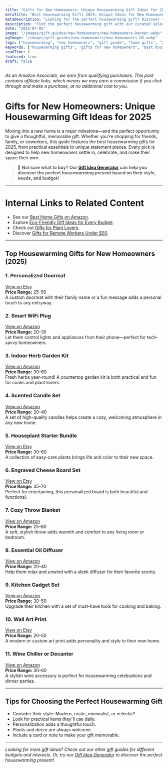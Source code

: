 ```yaml
---
title: "Gifts for New Homeowners: Unique Housewarming Gift Ideas for 2025"
metaTitle: "Best Housewarming Gifts 2025: Unique Ideas for New Homeowners | BrightGift"
metaDescription: "Looking for the perfect housewarming gift? Discover the best gifts for new homeowners in 2025—unique, practical, and sure to impress. Shop our top picks for every style and budget!"
description: "Find the perfect housewarming gift with our curated selection of unique and practical gifts for new homeowners in 2025."
date: "2025-07-05"
image: "/images/gift-guides/new-homeowners/new-homeowners-banner.webp"
ogImage: "/images/gift-guides/new-homeowners/new-homeowners-OG.webp"
tags: ["housewarming", "new homeowners", "gift guide", "home gifts", "2025"]
keywords: ["housewarming gifts", "gifts for new homeowners", "best housewarming gifts 2025", "unique housewarming ideas", "practical housewarming gifts"]
readTime: 8
featured: true
draft: false
---
```


*As an Amazon Associate, we earn from qualifying purchases. This post contains affiliate links, which means we may earn a commission if you click through and make a purchase, at no additional cost to you.*

# Gifts for New Homeowners: Unique Housewarming Gift Ideas for 2025

Moving into a new home is a major milestone—and the perfect opportunity to give a thoughtful, memorable gift. Whether you're shopping for friends, family, or coworkers, this guide features the best housewarming gifts for 2025, from practical essentials to unique statement pieces. Every pick is designed to help new homeowners settle in, celebrate, and make their space their own.

> 🎯 **Not sure what to buy? Our [Gift Idea Generator](https://bright-gift.com) can help you discover the perfect housewarming present based on their style, needs, and budget!**

---

# Internal Links to Related Content
- See our [Best Home Gifts on Amazon](https://bright-gift.com/blog/best-home-gifts-on-amazon-2024).
- Explore [Eco-Friendly Gift Ideas for Every Budget](https://bright-gift.com/blog/eco-friendly-gift-ideas-for-every-budget).
- Check out [Gifts for Plant Lovers](https://bright-gift.com/gift-guides/gifts-for-plant-lovers).
- Discover [Gifts for Remote Workers Under $50](https://bright-gift.com/blog/gifts-for-remote-workers-under-50).

---

## Top Housewarming Gifts for New Homeowners (2025)

### 1. Personalized Doormat  
<a href="https://www.etsy.com/search?q=personalized+doormat&utm_source=brightgift" class="amazon-link" target="_blank" rel="noopener">View on Etsy</a>  
**Price Range:** $25–$50  
A custom doormat with their family name or a fun message adds a personal touch to any entryway.

### 2. Smart WiFi Plug  
<a href="https://www.amazon.com/s?k=smart+wifi+plug&tag=bright-gift-20" class="amazon-link" target="_blank" rel="noopener">View on Amazon</a>  
**Price Range:** $20–$35  
Let them control lights and appliances from their phone—perfect for tech-savvy homeowners.

### 3. Indoor Herb Garden Kit  
<a href="https://www.amazon.com/s?k=indoor+herb+garden+kit&tag=bright-gift-20" class="amazon-link" target="_blank" rel="noopener">View on Amazon</a>  
**Price Range:** $30–$60  
Fresh herbs year-round! A countertop garden kit is both practical and fun for cooks and plant lovers.

### 4. Scented Candle Set  
<a href="https://www.amazon.com/s?k=scented+candle+set&tag=bright-gift-20" class="amazon-link" target="_blank" rel="noopener">View on Amazon</a>  
**Price Range:** $20–$40  
A set of high-quality candles helps create a cozy, welcoming atmosphere in any new home.

### 5. Houseplant Starter Bundle  
<a href="https://www.etsy.com/search?q=houseplant+bundle&utm_source=brightgift" class="amazon-link" target="_blank" rel="noopener">View on Etsy</a>  
**Price Range:** $30–$60  
A collection of easy-care plants brings life and color to their new space.

### 6. Engraved Cheese Board Set  
<a href="https://www.etsy.com/search?q=engraved+cheese+board&utm_source=brightgift" class="amazon-link" target="_blank" rel="noopener">View on Etsy</a>  
**Price Range:** $35–$70  
Perfect for entertaining, this personalized board is both beautiful and functional.

### 7. Cozy Throw Blanket  
<a href="https://www.amazon.com/s?k=cozy+throw+blanket&tag=bright-gift-20" class="amazon-link" target="_blank" rel="noopener">View on Amazon</a>  
**Price Range:** $25–$60  
A soft, stylish throw adds warmth and comfort to any living room or bedroom.

### 8. Essential Oil Diffuser  
<a href="https://www.amazon.com/s?k=essential+oil+diffuser&tag=bright-gift-20" class="amazon-link" target="_blank" rel="noopener">View on Amazon</a>  
**Price Range:** $20–$40  
Help them relax and unwind with a sleek diffuser for their favorite scents.

### 9. Kitchen Gadget Set  
<a href="https://www.amazon.com/s?k=kitchen+gadget+set&tag=bright-gift-20" class="amazon-link" target="_blank" rel="noopener">View on Amazon</a>  
**Price Range:** $30–$50  
Upgrade their kitchen with a set of must-have tools for cooking and baking.

### 10. Wall Art Print  
<a href="https://www.etsy.com/search?q=wall+art+print&utm_source=brightgift" class="amazon-link" target="_blank" rel="noopener">View on Etsy</a>  
**Price Range:** $20–$50  
A modern or custom art print adds personality and style to their new home.

### 11. Wine Chiller or Decanter  
<a href="https://www.amazon.com/s?k=wine+chiller+decanter&tag=bright-gift-20" class="amazon-link" target="_blank" rel="noopener">View on Amazon</a>  
**Price Range:** $30–$60  
A stylish wine accessory is perfect for housewarming celebrations and dinner parties.

<!-- Add more gift ideas as needed following the same format -->

---

## Tips for Choosing the Perfect Housewarming Gift
- Consider their style: Modern, rustic, minimalist, or eclectic?
- Look for practical items they'll use daily.
- Personalization adds a thoughtful touch.
- Plants and decor are always welcome.
- Include a card or note to make your gift memorable.

---

*Looking for more gift ideas? Check out our other gift guides for different budgets and interests. Or, try our [Gift Idea Generator](https://bright-gift.com) to discover the perfect housewarming present!* 
